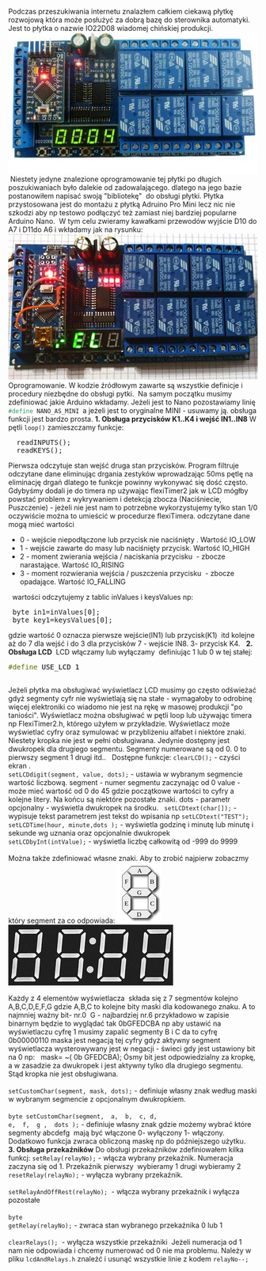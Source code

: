 Podczas przeszukiwania internetu znalazłem całkiem ciekawą płytkę rozwojową która może posłużyć za dobrą bazę do sterownika automatyki. Jest to płytka o nazwie IO22D08 wiadomej chińskiej produkcji.
<img class="cimg" src="img/IO22D08.jpg" >
&nbsp;Niestety jedyne znalezione oprogramowanie tej płytki po długich poszukiwaniach było dalekie od zadowalającego. dlatego na jego bazie postanowiłem napisać swoją "bibliotekę"&nbsp; do obsługi płytki.
Płytka przystosowana jest do montażu z płytką Adruino Pro Mini lecz nic nie szkodzi aby np testowo podłączyć też zamiast niej bardziej popularne Arduino Nano.&nbsp; W tym celu zwieramy kawałkami przewodów wyjście D10 do A7 i D11do A6 i wkładamy jak na rysunku:
&nbsp;
<img class="cimg" src="img/IO22D08-NANO.jpg">
Oprogramowanie.
W kodzie źródłowym zawarte są wszystkie definicje i procedury niezbędne do obsługi pytki.&nbsp;
Na samym początku musimy zdefiniować jakie Arduino wkładamy. Jeżeli jest to Nano pozostawiamy linię <code><span style="color: #339966;">#define</span> NANO_AS_MINI </code>a jeżeli jest to oryginalne MINI - usuwamy ją.
obsługa funkcji jest bardzo prosta.
<strong>1. Obsługa przycisków K1..K4 i wejść IN1..IN8</strong>
W pętli <code>loop()</code> zamieszczamy funkcje:
<pre >&nbsp; readINPUTS();<br>&nbsp; readKEYS();</pre>
Pierwsza odczytuje stan wejść druga stan przycisków. Program filtruje odczytane dane eliminując drgania zestyków wprowadzając 50ms pętlę na eliminację drgań dlatego te funkcje powinny wykonywać się dość często. Gdybyśmy dodali je do timera np używając flexiTimer2 jak w LCD mógłby powstać problem z wykrywaniem i detekcją zbocza (Naciśniecie, Puszczenie) - jeżeli nie jest nam to potrzebne wykorzystujemy tylko stan 1/0 oczywiście można to umieścić w procedurze flexiTimera.
odczytane dane mogą mieć wartości
<ul>
<li >0 - wejście niepodłączone lub przycisk nie naciśnięty . Wartość IO_LOW</li>
<li >1 - wejście zawarte do masy lub naciśnięty przycisk. Wartość IO_HIGH</li>
<li >2 - moment zwierania wejścia / naciskania przycisku&nbsp; - zbocze narastające. Wartość IO_RISING</li>
<li >3 - moment rozwierania wejścia / puszczenia przycisku&nbsp; - zbocze opadające. Wartość IO_FALLING</li>
</ul>
&nbsp;
wartości odczytujemy z tablic inValues i keysValues np:
<pre >&nbsp;byte in1=inValues[0]; <br>&nbsp;byte key1=keysValues[0]; </pre>
gdzie wartość 0 oznacza pierwsze wejście(IN1) lub przycisk(K1)&nbsp; itd kolejne aż do 7 dla wejść i do 3 dla przycisków 7 - wejście IN8. 3- przycisk K4.
&nbsp;
<strong>2. Obsługa LCD</strong>
&nbsp;LCD włączamy lub wyłączamy&nbsp; definiując 1 lub 0 w tej stałej:
<pre><span style="color: #5e6d03;">#define</span> <span style="color: #000000;">USE_LCD</span> <span style="color: #000000;">1</span>

</pre>
Jeżeli płytka ma obsługiwać wyświetlacz LCD musimy go często odświeżać gdyż segmenty cyfr nie wyświetlają się na stałe - wymagałoby to odrobinę więcej elektroniki co wiadomo nie jest na rękę w masowej produkcji "po taniości".
Wyświetlacz można obsługiwać w pętli loop lub używając timera np FlexiTimer2.h, którego użyłem w przykładzie.
Wyświetlacz może wyświetlać cyfry oraz symulować w przybliżeniu alfabet i niektóre znaki.
Niestety kropka nie jest w pełni obsługiwana. Jedynie dostępny jest dwukropek dla drugiego segmentu.
Segmenty numerowane są od 0. 0 to pierwszy segment 1 drugi itd..
&nbsp;
Dostępne funkcje:
<code>clearLCD();</code> - czyści ekran .
<br><code>setLCDdigit(segment, value, dots);</code> - ustawia w wybranym segmencie wartość liczbową.
segment - numer segmentu zaczynając od 0
value - może mieć wartość od 0 do 45 gdzie początkowe wartości to cyfry a kolejne litery. Na końcu są niektóre pozostałe znaki.
dots - parametr opcjonalny - wyświetla dwukropek na środku.
&nbsp;
<code>setLCDtext(char[]);</code> - wypisuje tekst
parametrem jest tekst do wpisania np <code>setLCDtext("TEST");</code>
&nbsp;
<code>setLCDTime(hour, minute,dots );</code> - wyświetla godzinę i minutę lub minutę i sekunde wg uznania oraz opcjonalnie dwukropek
<br><code>setLCDbyInt(intValue);</code> - wyświetla liczbę całkowitą od -999 do 9999<br><br>Można także zdefiniować własne znaki. Aby to zrobić najpierw zobaczmy który segment za co odpowiada:
<img class="cimg" src="img/7seg.png" alt="">
<img class="cimg" src="img/4x7seg.png" alt="">

Każdy z 4 elementów wyświetlacza&nbsp; składa się z 7 segmentów kolejno A,B,C,D,E,F,G
gdzie A,B,C to kolejne bity maski dla kodowanego znaku. A to najmniej ważny bit- nr.0&nbsp; G - najbardziej nr.6 przykładowo w zapisie binarnym będzie to wyglądać tak 0bGFEDCBA
np aby ustawić na wyświetlaczu cyfrę 1 musimy zapalić segmenty B i C da to cyfrę 0b00000110
maska jest negacją tej cyfry gdyż aktywny segment wyświetlacza wysterowywany jest w negacji - świeci gdy jest ustawiony bit na 0
np:&nbsp;&nbsp; mask= ~( 0b GFEDCBA);
Ósmy bit jest odpowiedzialny za kropkę, a w zasadzie za dwukropek i jest aktywny tylko dla drugiego segmentu. Stąd kropka nie jest obsługiwana.<br><br><code>setCustomChar(segment, mask, dots);</code> - definiuje własny znak według maski w wybranym segmencie z opcjonalnym dwukropkiem.<br><br><code>byte setCustomChar(segment,&nbsp; a,&nbsp; b,&nbsp; c, d,&nbsp; e,&nbsp; f,&nbsp; g ,&nbsp; dots );</code> - definiuje własny znak gdzie możemy wybrać które segmenty abcdefg&nbsp; mają być włączone 0- wyłączony 1- włączony.<br>Dodatkowo funkcja zwraca obliczoną maskę np do późniejszego użytku.
&nbsp;
<strong>3. Obsługa przekaźników</strong>
Do obsługi przekaźników zdefiniowałem kilka funkcj:
<code>setRelay(relayNo);</code> - włącza wybrany przekaźnik. Numeracja zaczyna się od 1. Przekaźnik pierwszy&nbsp; wybieramy 1 drugi wybieramy 2
<code>resetRelay(relayNo);</code> - wyłącza wybrany przekaźnik.<br><br><code>setRelayAndOffRest(relayNo);</code>&nbsp; - włącza wybrany przekaźnik i wyłącza pozostałe<br><br><code>byte getRelay(relayNo);</code> - zwraca stan wybranego przekaźnika 0 lub 1<br><br><code>clearRelays();</code>&nbsp; - wyłącza wszystkie przekaźniki
&nbsp;Jeżeli numeracja od 1 nam nie odpowiada i chcemy numerować od 0 nie ma problemu. Należy w pliku <code>lcdAndRelays.h</code> znaleźć i usunąć wszystkie linie z kodem <code>relayNo--;</code>

